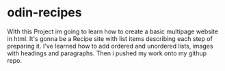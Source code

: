 # odin-recipes

WIth this Project im going to learn how to create a basic multipage website in html.
It's gonna be a Recipe site with list items describing each step of preparing it.
I've learned how to add ordered and unordered lists, images with headings and paragraphs.
Then i pushed my work onto my githup repo.
